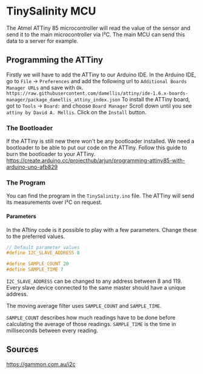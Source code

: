 # TinySalinity MCU

The Atmel ATTiny 85 microcontroller will read the value of the sensor and send it to the main microcontroller via I²C. The main MCU can send this data to a server for example.

## Programming the ATTiny

Firstly we will have to add the ATTiny to our Arduino IDE. 
In the Arduino IDE, go to `File` -> `Preferences` and add the following url to `Additional Boards Manager URLs` and save with `Ok`.
`https://raw.githubusercontent.com/damellis/attiny/ide-1.6.x-boards-manager/package_damellis_attiny_index.json`
To install the ATTiny board, got to `Tools` -> `Board:` and choose `Board Manager` Scroll down until you see `attiny by David A. Mellis`. Click on the `Install` button.

### The Bootloader

If the ATTiny is still new there won't be any bootloader installed. We need a bootloader to be able to put our code on the ATTiny.
Follow this guide to burn the bootloader to your ATTiny.
https://create.arduino.cc/projecthub/arjun/programming-attiny85-with-arduino-uno-afb829



### The Program

You can find the program in the `TinySalinity.ino` file. The ATTiny will send its measurements over I²C on request.

#### Parameters
In the ATtiny code is it possible to play with a few parameters. Change these to the preferred values.

```C++
// Default parameter values
#define I2C_SLAVE_ADDRESS 8

#define SAMPLE_COUNT 20
#define SAMPLE_TIME 7
```

`I2C_SLAVE_ADDRESS` can be changed to any address between 8 and 119. Every slave device connected to the same master should have a unique address.

The moving average filter uses `SAMPLE_COUNT` and `SAMPLE_TIME`.

`SAMPLE_COUNT` describes how much readings have to be done before calculating the average of those readings.
`SAMPLE_TIME` is the time in milliseconds between every reading.


## Sources

https://gammon.com.au/i2c
